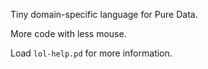 Tiny domain-specific language for Pure Data.

More code with less mouse.

Load `lol-help.pd` for more information.
